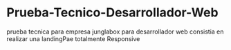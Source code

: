 # Prueba-Tecnico-Desarrollador-Web
prueba tecnica para empresa junglabox para desarrollador web consistia en realizar una landingPae totalmente Responsive
